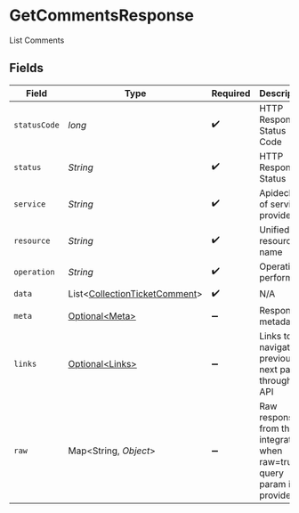 # GetCommentsResponse

List Comments


## Fields

| Field                                                                                | Type                                                                                 | Required                                                                             | Description                                                                          | Example                                                                              |
| ------------------------------------------------------------------------------------ | ------------------------------------------------------------------------------------ | ------------------------------------------------------------------------------------ | ------------------------------------------------------------------------------------ | ------------------------------------------------------------------------------------ |
| `statusCode`                                                                         | *long*                                                                               | :heavy_check_mark:                                                                   | HTTP Response Status Code                                                            | 200                                                                                  |
| `status`                                                                             | *String*                                                                             | :heavy_check_mark:                                                                   | HTTP Response Status                                                                 | OK                                                                                   |
| `service`                                                                            | *String*                                                                             | :heavy_check_mark:                                                                   | Apideck ID of service provider                                                       | jira                                                                                 |
| `resource`                                                                           | *String*                                                                             | :heavy_check_mark:                                                                   | Unified API resource name                                                            | Tickets                                                                              |
| `operation`                                                                          | *String*                                                                             | :heavy_check_mark:                                                                   | Operation performed                                                                  | all                                                                                  |
| `data`                                                                               | List\<[CollectionTicketComment](../../models/components/CollectionTicketComment.md)> | :heavy_check_mark:                                                                   | N/A                                                                                  |                                                                                      |
| `meta`                                                                               | [Optional\<Meta>](../../models/components/Meta.md)                                   | :heavy_minus_sign:                                                                   | Response metadata                                                                    |                                                                                      |
| `links`                                                                              | [Optional\<Links>](../../models/components/Links.md)                                 | :heavy_minus_sign:                                                                   | Links to navigate to previous or next pages through the API                          |                                                                                      |
| `raw`                                                                                | Map\<String, *Object*>                                                               | :heavy_minus_sign:                                                                   | Raw response from the integration when raw=true query param is provided              |                                                                                      |